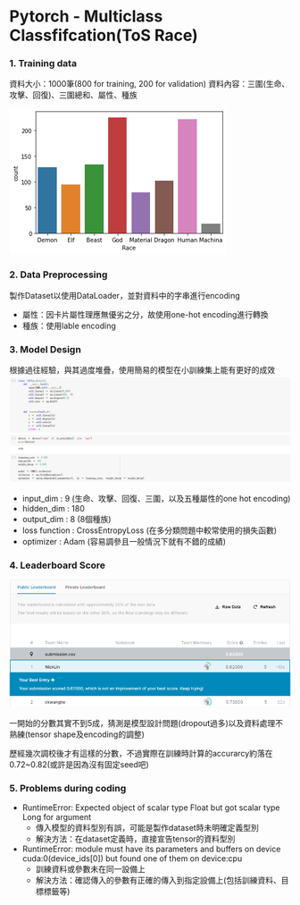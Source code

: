 # Pytorch - Multiclass Classfifcation(ToS Race) 

### 1. Training data
資料大小：1000筆(800 for training, 200 for validation)
資料內容：三圍(生命、攻擊、回復)、三圍總和、屬性、種族

![image](https://github.com/nick880107-git/NCU_DART_Orientation/blob/main/PyTorch/image/race_count.png)

### 2. Data Preprocessing
製作Dataset以使用DataLoader，並對資料中的字串進行encoding
- 屬性：因卡片屬性理應無優劣之分，故使用one-hot encoding進行轉換
- 種族：使用lable encoding

### 3. Model Design
根據過往經驗，與其過度堆疊，使用簡易的模型在小訓練集上能有更好的成效
![image](https://github.com/nick880107-git/NCU_DART_Orientation/blob/main/PyTorch/image/model.PNG)
- input_dim : 9 (生命、攻擊、回復、三圍，以及五種屬性的one hot encoding)
- hidden_dim : 180
- output_dim : 8 (8個種族)
- loss function : CrossEntropyLoss (在多分類問題中較常使用的損失函數)
- optimizer : Adam (容易調參且一般情況下就有不錯的成績)

### 4. Leaderboard Score
![image](https://github.com/nick880107-git/NCU_DART_Orientation/blob/main/PyTorch/image/score.PNG)

一開始的分數其實不到5成，猜測是模型設計問題(dropout過多)以及資料處理不熟練(tensor shape及encoding的調整)

歷經幾次調校後才有這樣的分數，不過實際在訓練時計算的accurarcy約落在0.72~0.82(或許是因為沒有固定seed吧)

### 5. Problems during coding
- RuntimeError: Expected object of scalar type Float but got scalar type Long for argument
  - 傳入模型的資料型別有誤，可能是製作dataset時未明確定義型別
  - 解決方法：在dataset定義時，直接宣告tensor的資料型別
- RuntimeError: module must have its parameters and buffers on device cuda:0(device_ids[0]) but found one of them on device:cpu
  - 訓練資料或參數未在同一設備上
  - 解決方法：確認傳入的參數有正確的傳入到指定設備上(包括訓練資料、目標標籤等)

